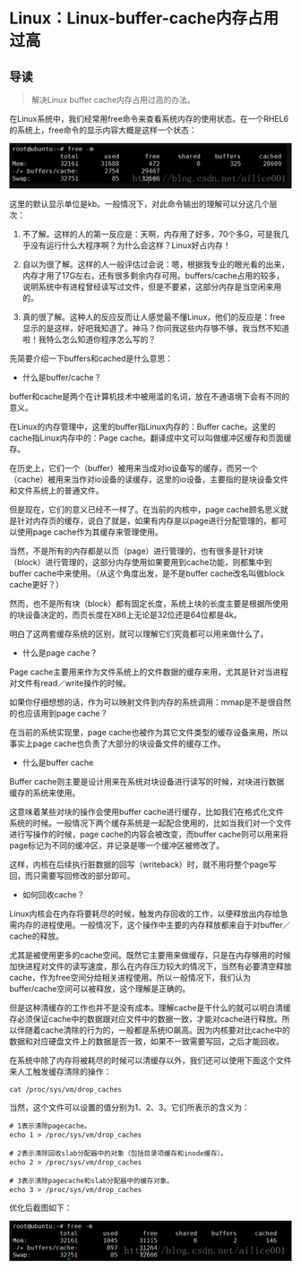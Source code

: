 # Linux：Linux-buffer-cache内存占用过高

## 导读

> 解决Linux buffer cache内存占用过高的办法。

在Linux系统中，我们经常用free命令来查看系统内存的使用状态。在一个RHEL6的系统上，free命令的显示内容大概是这样一个状态：

![Linux：Linux-buffer-cache内存占用过高状态](Linux：Linux-buffer-cache内存占用过高状态.png "Linux：Linux-buffer-cache内存占用过高状态")

这里的默认显示单位是kb。一般情况下，对此命令输出的理解可以分这几个层次：

1. 不了解。这样的人的第一反应是：天啊，内存用了好多，70个多G，可是我几乎没有运行什么大程序啊？为什么会这样？Linux好占内存！

2. 自以为很了解。这样的人一般评估过会说：嗯，根据我专业的眼光看的出来，内存才用了17G左右，还有很多剩余内存可用。buffers/cache占用的较多，说明系统中有进程曾经读写过文件，但是不要紧，这部分内存是当空闲来用的。

3. 真的很了解。这种人的反应反而让人感觉最不懂Linux，他们的反应是：free显示的是这样，好吧我知道了。神马？你问我这些内存够不够，我当然不知道啦！我特么怎么知道你程序怎么写的？

先简要介绍一下buffers和cached是什么意思：

- 什么是buffer/cache？

buffer和cache是两个在计算机技术中被用滥的名词，放在不通语境下会有不同的意义。

在Linux的内存管理中，这里的buffer指Linux内存的：Buffer cache。这里的cache指Linux内存中的：Page cache。翻译成中文可以叫做缓冲区缓存和页面缓存。

在历史上，它们一个（buffer）被用来当成对io设备写的缓存，而另一个（cache）被用来当作对io设备的读缓存，这里的io设备，主要指的是块设备文件和文件系统上的普通文件。

但是现在，它们的意义已经不一样了。在当前的内核中，page cache顾名思义就是针对内存页的缓存，说白了就是，如果有内存是以page进行分配管理的，都可以使用page cache作为其缓存来管理使用。

当然，不是所有的内存都是以页（page）进行管理的，也有很多是针对块（block）进行管理的，这部分内存使用如果要用到cache功能，则都集中到buffer cache中来使用。（从这个角度出发，是不是buffer cache改名叫做block cache更好？）

然而，也不是所有块（block）都有固定长度，系统上块的长度主要是根据所使用的块设备决定的，而页长度在X86上无论是32位还是64位都是4k。

明白了这两套缓存系统的区别，就可以理解它们究竟都可以用来做什么了。

- 什么是page cache？

Page cache主要用来作为文件系统上的文件数据的缓存来用，尤其是针对当进程对文件有read／write操作的时候。

如果你仔细想想的话，作为可以映射文件到内存的系统调用：mmap是不是很自然的也应该用到page cache？

在当前的系统实现里，page cache也被作为其它文件类型的缓存设备来用，所以事实上page cache也负责了大部分的块设备文件的缓存工作。

- 什么是buffer cache

Buffer cache则主要是设计用来在系统对块设备进行读写的时候，对块进行数据缓存的系统来使用。

这意味着某些对块的操作会使用buffer cache进行缓存，比如我们在格式化文件系统的时候。一般情况下两个缓存系统是一起配合使用的，比如当我们对一个文件进行写操作的时候，page cache的内容会被改变，而buffer cache则可以用来将page标记为不同的缓冲区，并记录是哪一个缓冲区被修改了。

这样，内核在后续执行脏数据的回写（writeback）时，就不用将整个page写回，而只需要写回修改的部分即可。

- 如何回收cache？

Linux内核会在内存将要耗尽的时候，触发内存回收的工作，以便释放出内存给急需内存的进程使用。一般情况下，这个操作中主要的内存释放都来自于对buffer／cache的释放。

尤其是被使用更多的cache空间。既然它主要用来做缓存，只是在内存够用的时候加快进程对文件的读写速度，那么在内存压力较大的情况下，当然有必要清空释放cache，作为free空间分给相关进程使用。所以一般情况下，我们认为buffer/cache空间可以被释放，这个理解是正确的。

但是这种清缓存的工作也并不是没有成本。理解cache是干什么的就可以明白清缓存必须保证cache中的数据跟对应文件中的数据一致，才能对cache进行释放。所以伴随着cache清除的行为的，一般都是系统IO飙高。因为内核要对比cache中的数据和对应硬盘文件上的数据是否一致，如果不一致需要写回，之后才能回收。

在系统中除了内存将被耗尽的时候可以清缓存以外，我们还可以使用下面这个文件来人工触发缓存清除的操作：

```shell
cat /proc/sys/vm/drop_caches
```

当然，这个文件可以设置的值分别为1、2、3。它们所表示的含义为：

```shell
# 1表示清除pagecache。
echo 1 > /proc/sys/vm/drop_caches

# 2表示清除回收slab分配器中的对象（包括目录项缓存和inode缓存）。
echo 2 > /proc/sys/vm/drop_caches

# 3表示清除pagecache和slab分配器中的缓存对象。
echo 3 > /proc/sys/vm/drop_caches
```

优化后截图如下：

![Linux：Linux-buffer-cache内存占用过高优化](Linux：Linux-buffer-cache内存占用过高优化.png "Linux：Linux-buffer-cache内存占用过高优化")
